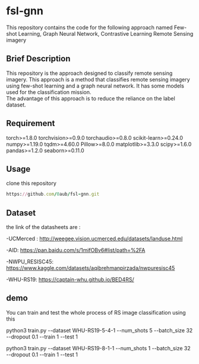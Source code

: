# fsl-gnn
This repository contains the code for the following approach named Few-shot Learning, Graph Neural Network, Contrastive Learning Remote Sensing imagery

## Brief Description
This repository is the approach designed to classify remote sensing imagery. This approach is a method that classifies remote sensing imagery using few-shot learning and a graph neural network. It has some models used for the classification mission.  
The advantage of this approach is to reduce the reliance on the label dataset.


## Requirement
torch>=1.8.0
torchvision>=0.9.0
torchaudio>=0.8.0
scikit-learn>=0.24.0
numpy>=1.19.0
tqdm>=4.60.0
Pillow>=8.0.0
matplotlib>=3.3.0
scipy>=1.6.0
pandas>=1.2.0
seaborn>=0.11.0


## Usage
clone this repository 
```ruby
https://github.com/0aub/fsl-gnn.git
```

## Dataset
the link of the datasheets are :

-UCMerced : http://weegee.vision.ucmerced.edu/datasets/landuse.html

-AID: https://pan.baidu.com/s/1mifOBv6#list/path=%2FA

-NWPU_RESISC45: https://www.kaggle.com/datasets/aqibrehmanpirzada/nwpuresisc45

-WHU-RS19: https://captain-whu.github.io/BED4RS/


## demo
You can train and test the whole process of RS image classification using this 

python3 train.py --dataset WHU-RS19-5-4-1 --num_shots 5 --batch_size 32 --dropout 0.1 --train 1 --test 1

python3 train.py --dataset WHU-RS19-8-1-1 --num_shots 1 --batch_size 32 --dropout 0.1 --train 1 --test 1

